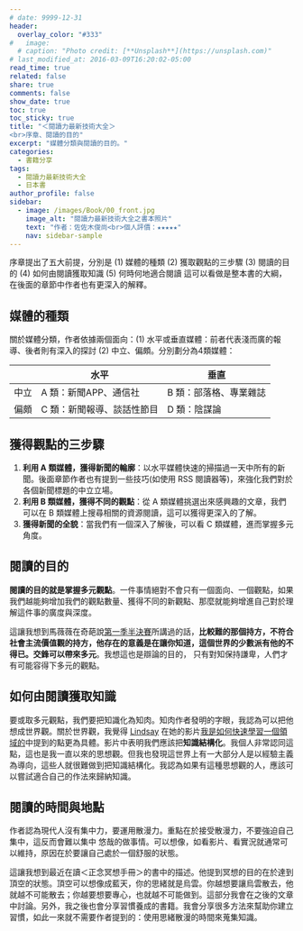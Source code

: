 ```yaml
---
# date: 9999-12-31
header:
  overlay_color: "#333"
#   image: 
  # caption: "Photo credit: [**Unsplash**](https://unsplash.com)"
# last_modified_at: 2016-03-09T16:20:02-05:00
read_time: true
related: false
share: true
comments: false
show_date: true
toc: true
toc_sticky: true
title: "＜閱讀力最新技術大全＞
<br>序章、閱讀的目的"
excerpt: "媒體分類與閱讀的目的。"
categories:
  - 書籍分享
tags:
  - 閱讀力最新技術大全
  - 日本書
author_profile: false
sidebar:
  - image: /images/Book/00_front.jpg
    image_alt: "閱讀力最新技術大全之書本照片"
    text: "作者：佐佐木俊尚<br>個人評價：★★★★★"
    nav: sidebar-sample
---
```

序章提出了五大前提，分別是
(1) 媒體的種類
(2) 獲取觀點的三步驟
(3) 閱讀的目的
(4) 如何由閱讀獲取知識
(5) 何時何地適合閱讀
這可以看做是整本書的大綱，在後面的章節中作者也有更深入的解釋。

## 媒體的種類
關於媒體分類，作者依據兩個面向：(1) 水平或垂直媒體：前者代表淺而廣的報導、後者則有深入的探討 (2) 中立、偏頗。分別劃分為4類媒體：

|	|水平	|垂直|
|-|-|-|
|中立	|A 類：新聞APP、通信社	|B 類：部落格、專業雜誌|
|偏頗	|C 類：新聞報導、談話性節目|	D 類：陰謀論|

## 獲得觀點的三步驟
1. **利用 A 類媒體，獲得新聞的輪廓**：以水平媒體快速的掃描過一天中所有的新聞。後面章節作者也有提到一些技巧(如使用 RSS 閱讀器等)，來強化我們對於各個新聞標題的中立立場。
2. **利用 B 類媒體，獲得不同的觀點**：從 A 類媒體挑選出來感興趣的文章，我們可以在 B 類媒體上搜尋相關的資源閱讀，這可以獲得更深入的了解。
3. **獲得新聞的全貌**：當我們有一個深入了解後，可以看 C 類媒體，進而掌握多元角度。

## 閱讀的目的
**閱讀的目的就是掌握多元觀點**。一件事情絕對不會只有一個面向、一個觀點，如果我們越能夠增加我們的觀點數量、獲得不同的新觀點、那麼就能夠增進自己對於理解這件事的廣度與深度。

這讓我想到馬薇薇在奇葩說[第一季半決賽](https://www.iq.com/play/%E5%A5%87%E8%91%A9%E8%AA%AA%E7%AC%AC1%E5%AD%A3-2015-2-15-19rrkcbp3o?lang=zh_tw)所講過的話，**比較難的那個持方，不符合社會主流價值觀的持方，他存在的意義是在讓你知道，這個世界的少數派有他的不得已。交鋒可以帶來多元**。我想這也是辯論的目的，
只有對知保持謙卑，人們才有可能容得下多元的觀點。

## 如何由閱讀獲取知識
要或取多元觀點，我們要把知識化為知肉。知肉作者發明的字眼，我認為可以把他想成世界觀。關於世界觀，我覺得 [Lindsay](https://www.youtube.com/@xiao_lin_shuo) 在她的影片[我是如何快速學習一個領域的](https://youtu.be/EViSmcCPK5g)中提到的點更為具體。影片中表明我們應該把**知識結構化**。我個人非常認同這點，這也是我一直以來的思想觀。但我也發現這世界上有一大部分人是以經驗主義為導向，這些人就很難做到把知識結構化。我認為如果有這種思想觀的人，應該可以嘗試適合自己的作法來歸納知識。

## 閱讀的時間與地點
作者認為現代人沒有集中力，要運用散漫力。重點在於接受散漫力，不要強迫自己集中，這反而會難以集中
悠哉的做事情。可以想像，如看影片、看實況就通常可以維持，原因在於要讓自己處於一個舒服的狀態。

這讓我想到最近在讀＜正念冥想手冊＞的書中的描述。他提到冥想的目的在於達到頂空的狀態。頂空可以想像成藍天，你的思緒就是烏雲。你越想要讓烏雲散去，他就越不可能散去；你越要想要專心，也就越不可能做到。這部分我會在之後的文章中討論。另外，我之後也會分享習慣養成的書籍。我會分享很多方法來幫助你建立習慣，如此一來就不需要作者提到的：使用思緒散漫的時間來蒐集知識。

